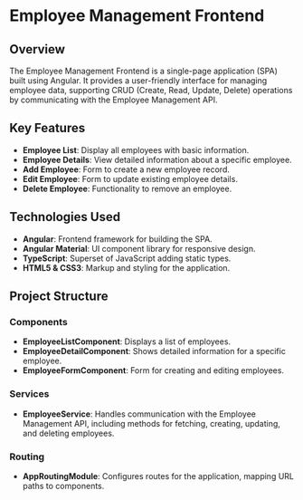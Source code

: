# Employee Management Frontend

## Overview

The Employee Management Frontend is a single-page application (SPA) built using Angular. It provides a user-friendly interface for managing employee data, supporting CRUD (Create, Read, Update, Delete) operations by communicating with the Employee Management API.

## Key Features

- **Employee List**: Display all employees with basic information.
- **Employee Details**: View detailed information about a specific employee.
- **Add Employee**: Form to create a new employee record.
- **Edit Employee**: Form to update existing employee details.
- **Delete Employee**: Functionality to remove an employee.

## Technologies Used

- **Angular**: Frontend framework for building the SPA.
- **Angular Material**: UI component library for responsive design.
- **TypeScript**: Superset of JavaScript adding static types.
- **HTML5 & CSS3**: Markup and styling for the application.

## Project Structure

### Components

- **EmployeeListComponent**: Displays a list of employees.
- **EmployeeDetailComponent**: Shows detailed information for a specific employee.
- **EmployeeFormComponent**: Form for creating and editing employees.

### Services

- **EmployeeService**: Handles communication with the Employee Management API, including methods for fetching, creating, updating, and deleting employees.

### Routing

- **AppRoutingModule**: Configures routes for the application, mapping URL paths to components.
